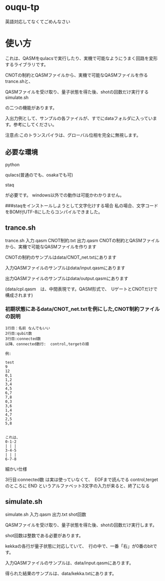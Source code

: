 # ouqu-tp

英語対応してなくてごめんなさい

# 使い方

これは、QASMをqulacsで実行したり、実機で可能なようにうまく回路を変形するライブラリです。


CNOTの制約とQASMファイルから、実機で可能なQASMファイルを作るtrance.shと、

QASMファイルを受け取り、量子状態を得た後、shotの回数だけ実行するsimulate.sh

の二つの機能があります。

入出力例として、サンプルの各ファイルが、すでにdataフォルダに入っています。参考にしてください。

注意点:このトランスパイラは、グローバル位相を完全に無視します。

## 必要な環境
python

qulacs(普通のでも、osakaでも可)

staq

が必要です。
windows以外での動作は可能かわかりません。

###staqをインストールしようとして文字化けする場合
私の場合、文字コードをBOM付UTF-8にしたらコンパイルできました。

## trance.sh

trance.sh 入力.qasm CNOT制約.txt 出力.qasm
CNOTの制約とQASMファイルから、実機で可能なQASMファイルを作ります

CNOTの制約のサンプルはdata/CNOT_net.txtにあります

入力QASMファイルのサンプルはdata/input.qasmにあります

出力QASMファイルのサンプルはdata/output.qasmにあります

(data/cpl.qasm　は、中間表現です。QASM形式で、　UゲートとCNOTだけで構成されます)

### 初期状態にあるdata/CNOT_net.txtを例にした,CNOT制約ファイルの説明

```
1行目：名前 なんでもいい
2行目:qubit数
3行目:connected数
以降、connected数行:  control,tergetの順

例:

test
9
12
0,1
1,2
3,4
4,5
6,7
7,8
0,3
3,6
1,4
4,7
2,5
5,8


これは、
0-1-2
| | |
3-4-5
| | |
6-7-8
```
細かい仕様

3行目:connected数 は実は使っていなくて、　EOFまで読んでる
control,tergetのところに END というアルファベット3文字の入力が来ると、終了になる

## simulate.sh

simulate.sh 入力.qasm 出力.txt shot回数

QASMファイルを受け取り、量子状態を得た後、shotの回数だけ実行します。

shot回数は整数である必要があります。

kekkaの各行が量子状態に対応していて、　行の中で、一番「右」が0番のbitです。

入力QASMファイルのサンプルは、data/input.qasmにあります。

得られた結果のサンプルは、data/kekka.txtにあります。


